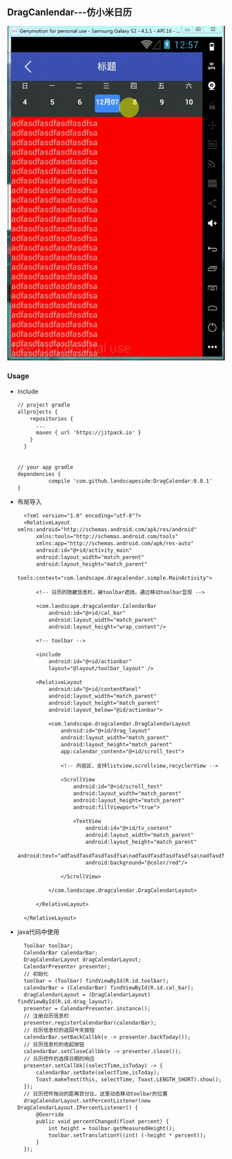 DragCanlendar---仿小米日历
----


![交互图.gif](showcase.gif)

### Usage

* include

      // project gradle
      allprojects {
          repositories {
            ...
            maven { url 'https://jitpack.io' }
          }
        }
      
      
      // your app gradle
      dependencies {
                compile 'com.github.landscapeside:DragCalendar:0.0.1'
      }

* 布局导入

		<?xml version="1.0" encoding="utf-8"?>
		<RelativeLayout xmlns:android="http://schemas.android.com/apk/res/android"
		    xmlns:tools="http://schemas.android.com/tools"
		    xmlns:app="http://schemas.android.com/apk/res-auto"
		    android:id="@+id/activity_main"
		    android:layout_width="match_parent"
		    android:layout_height="match_parent"
		    tools:context="com.landscape.dragcalendar.simple.MainActivity">
		
		    <!-- 日历的隐藏信息栏，被toolbar遮挡，通过移动toolbar显现 -->
		    
		    <com.landscape.dragcalendar.CalendarBar
		        android:id="@+id/cal_bar"
		        android:layout_width="match_parent"
		        android:layout_height="wrap_content"/>
		
		    <!-- toolbar -->
		    
		    <include
		        android:id="@+id/actionbar"
		        layout="@layout/toolbar_layout" />
		
		    <RelativeLayout
		        android:id="@+id/contentPanel"
		        android:layout_width="match_parent"
		        android:layout_height="match_parent"
		        android:layout_below="@id/actionbar">
		
		        <com.landscape.dragcalendar.DragCalendarLayout
		            android:id="@+id/drag_layout"
		            android:layout_width="match_parent"
		            android:layout_height="match_parent"
		            app:calendar_content="@+id/scroll_test">
		
		            <!-- 内容区，支持listview,scrollview,recyclerView -->
		
		            <ScrollView
		                android:id="@+id/scroll_test"
		                android:layout_width="match_parent"
		                android:layout_height="match_parent"
		                android:fillViewport="true">
		
		                <TextView
		                    android:id="@+id/tv_content"
		                    android:layout_width="match_parent"
		                    android:layout_height="match_parent"
		                    android:text="adfasdfasdfasdfasdfsa\nadfasdfasdfasdfasdfsa\nadfasdfasdfasdfasdfsa\nadfasdfasdfasdfasdfsa\nadfasdfasdfasdfasdfsa\nadfasdfasdfasdfasdfsa\nadfasdfasdfasdfasdfsa\nadfasdfasdfasdfasdfsa\nadfasdfasdfasdfasdfsa\nadfasdfasdfasdfasdfsa\nadfasdfasdfasdfasdfsa\nadfasdfasdfasdfasdfsa\nadfasdfasdfasdfasdfsa\nadfasdfasdfasdfasdfsa\nadfasdfasdfasdfasdfsa\nadfasdfasdfasdfasdfsa\nadfasdfasdfasdfasdfsa\nadfasdfasdfasdfasdfsa\nadfasdfasdfasdfasdfsa\nadfasdfasdfasdfasdfsa\nadfasdfasdfasdfasdfsa\nadfasdfasdfasdfasdfsa\nadfasdfasdfasdfasdfsa\nadfasdfasdfasdfasdfsa\nadfasdfasdfasdfasdfsa\nadfasdfasdfasdfasdfsa\nadfasdfasdfasdfasdfsa\nadfasdfasdfasdfasdfsa\nadfasdfasdfasdfasdfsa\nadfasdfasdfasdfasdfsa\nadfasdfasdfasdfasdfsa\nadfasdfasdfasdfasdfsa\nadfasdfasdfasdfasdfsa\n"
		                    android:background="@color/red"/>
		
		            </ScrollView>
		
		        </com.landscape.dragcalendar.DragCalendarLayout>
		
		    </RelativeLayout>
		
		</RelativeLayout>



* java代码中使用

	    Toolbar toolbar;
	    CalendarBar calendarBar;
	    DragCalendarLayout dragCalendarLayout;
	    CalendarPresenter presenter;
		// 初始化
	    toolbar = (Toolbar) findViewById(R.id.toolbar);
		calendarBar = (CalendarBar) findViewById(R.id.cal_bar);
        dragCalendarLayout = (DragCalendarLayout) findViewById(R.id.drag_layout);
		presenter = CalendarPresenter.instance();
		// 注册日历信息栏
        presenter.registerCalendarBar(calendarBar);
		// 日历信息栏的返回今天按钮
        calendarBar.setBackCallbk(v -> presenter.backToday());
		// 日历信息栏的收起按钮
        calendarBar.setCloseCallbk(v -> presenter.close());
		// 日历控件的选择日期的响应
        presenter.setCallbk((selectTime,isToday) -> {
            calendarBar.setDate(selectTime,isToday);
            Toast.makeText(this, selectTime, Toast.LENGTH_SHORT).show();
        });
		// 日历控件拖动的距离百分比，这里动态移动toolbar的位置
		dragCalendarLayout.setPercentListener(new DragCalendarLayout.IPercentListener() {
            @Override
            public void percentChanged(float percent) {
                int height = toolbar.getMeasuredHeight();
                toolbar.setTranslationY((int) (-height * percent));
            }
        });